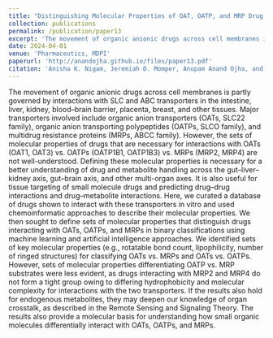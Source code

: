 ```yaml
---
title: "Distinguishing Molecular Properties of OAT, OATP, and MRP Drug Substrates by Machine Learning"
collection: publications
permalink: /publication/paper13
excerpt: 'The movement of organic anionic drugs across cell membranes is partly governed by interactions with SLC and ABC transporters in the intestine, liver, kidney, blood–brain barrier, placenta, breast, and other tissues. Major transporters involved include organic anion transporters (OATs, SLC22 family), organic anion transporting polypeptides (OATPs, SLCO family), and multidrug resistance proteins (MRPs, ABCC family). However, the sets of molecular properties of drugs that are necessary for interactions with OATs (OAT1, OAT3) vs. OATPs (OATP1B1, OATP1B3) vs. MRPs (MRP2, MRP4) are not well-understood. Defining these molecular properties is necessary for a better understanding of drug and metabolite handling across the gut–liver–kidney axis, gut–brain axis, and other multi-organ axes. It is also useful for tissue targeting of small molecule drugs and predicting drug–drug interactions and drug–metabolite interactions. Here, we curated a database of drugs shown to interact with these transporters in vitro and used chemoinformatic approaches to describe their molecular properties. We then sought to define sets of molecular properties that distinguish drugs interacting with OATs, OATPs, and MRPs in binary classifications using machine learning and artificial intelligence approaches. We identified sets of key molecular properties (e.g., rotatable bond count, lipophilicity, number of ringed structures) for classifying OATs vs. MRPs and OATs vs. OATPs. However, sets of molecular properties differentiating OATP vs. MRP substrates were less evident, as drugs interacting with MRP2 and MRP4 do not form a tight group owing to differing hydrophobicity and molecular complexity for interactions with the two transporters. If the results also hold for endogenous metabolites, they may deepen our knowledge of organ crosstalk, as described in the Remote Sensing and Signaling Theory. The results also provide a molecular basis for understanding how small organic molecules differentially interact with OATs, OATPs, and MRPs.'
date: 2024-04-01
venue: 'Pharmaceutics, MDPI'
paperurl: 'http://anandojha.github.io/files/paper13.pdf'
citation: 'Anisha K. Nigam, Jeremiah D. Momper, Anupam Anand Ojha, and Sanjay K. Nigam. "Distinguishing Molecular Properties of OAT, OATP, and MRP Drug Substrates by Machine Learning." Pharmaceutics 16, no. 5 (2024): 592.'
---
```


The movement of organic anionic drugs across cell membranes is partly governed by interactions with SLC and ABC transporters in the intestine, liver, kidney, blood–brain barrier, placenta, breast, and other tissues. Major transporters involved include organic anion transporters (OATs, SLC22 family), organic anion transporting polypeptides (OATPs, SLCO family), and multidrug resistance proteins (MRPs, ABCC family). However, the sets of molecular properties of drugs that are necessary for interactions with OATs (OAT1, OAT3) vs. OATPs (OATP1B1, OATP1B3) vs. MRPs (MRP2, MRP4) are not well-understood. Defining these molecular properties is necessary for a better understanding of drug and metabolite handling across the gut–liver–kidney axis, gut–brain axis, and other multi-organ axes. It is also useful for tissue targeting of small molecule drugs and predicting drug–drug interactions and drug–metabolite interactions. Here, we curated a database of drugs shown to interact with these transporters in vitro and used chemoinformatic approaches to describe their molecular properties. We then sought to define sets of molecular properties that distinguish drugs interacting with OATs, OATPs, and MRPs in binary classifications using machine learning and artificial intelligence approaches. We identified sets of key molecular properties (e.g., rotatable bond count, lipophilicity, number of ringed structures) for classifying OATs vs. MRPs and OATs vs. OATPs. However, sets of molecular properties differentiating OATP vs. MRP substrates were less evident, as drugs interacting with MRP2 and MRP4 do not form a tight group owing to differing hydrophobicity and molecular complexity for interactions with the two transporters. If the results also hold for endogenous metabolites, they may deepen our knowledge of organ crosstalk, as described in the Remote Sensing and Signaling Theory. The results also provide a molecular basis for understanding how small organic molecules differentially interact with OATs, OATPs, and MRPs.
